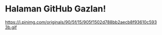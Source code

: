 # Halaman GitHub Gazlan!
https://i.pinimg.com/originals/90/5f/15/905f1502d788bb2aecb8f93610c5933b.gif
